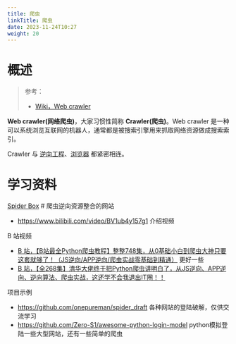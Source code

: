 ```yaml
---
title: 爬虫
linkTitle: 爬虫
date: 2023-11-24T10:27
weight: 20
---
```


# 概述

> 参考：
>
> - [Wiki，Web crawler](https://en.wikipedia.org/wiki/Web_crawler)

**Web crawler(网络爬虫)**，大家习惯性简称 **Crawler(爬虫)**。Web crawler 是一种可以系统浏览互联网的机器人，通常都是被搜索引擎用来抓取网络资源做成搜索索引。

Crawler 与 [逆向工程](/docs/7.信息安全/逆向工程/逆向工程.md)、[浏览器](/docs/Web/浏览器/浏览器.md) 都紧密相连。

# 学习资料

[Spider Box](https://spiderbox.cn/) # 爬虫逆向资源整合的网站

- https://www.bilibili.com/video/BV1ub4y157g1 介绍视频

B 站视频

- [B 站，【B站最全Python爬虫教程】整整748集，从0基础小白到爬虫大神只要这套就够了！（JS逆向/APP逆向/爬虫实战零基础到精通）](https://www.bilibili.com/video/BV1ew411K7nB) 更好一些
- [B 站，【全268集】清华大佬终于把Python爬虫讲明白了，从JS逆向、APP逆向、逆向算法、爬虫实战，这还学不会我退出IT圈！！](https://www.bilibili.com/video/BV178411i7yR/)

项目示例

- https://github.com/onepureman/spider_draft 各种网站的登陆破解，仅供交流学习
- https://github.com/Zero-S1/awesome-python-login-model python模拟登陆一些大型网站，还有一些简单的爬虫
